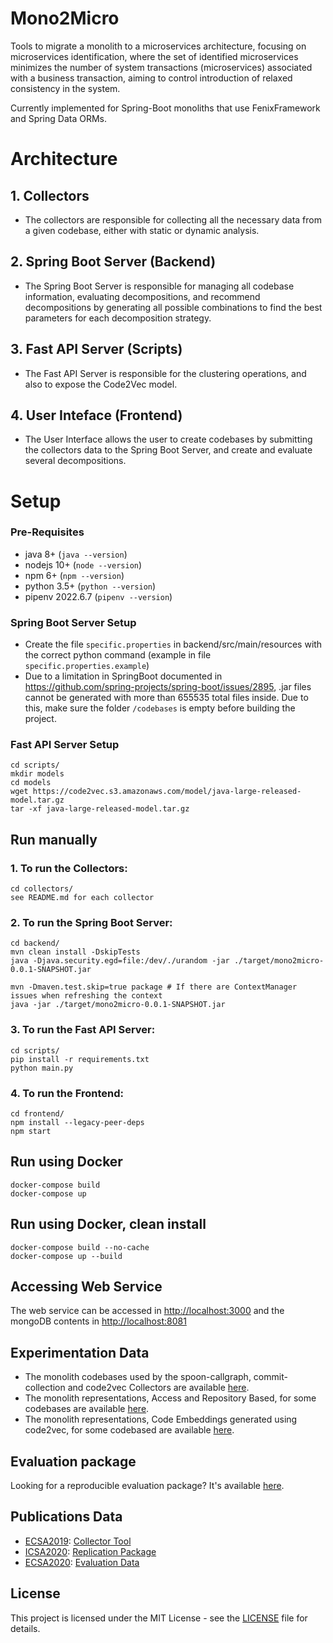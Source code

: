 # Mono2Micro

Tools to migrate a monolith to a microservices architecture, focusing on microservices identification, where the set of identified microservices minimizes the number of system transactions (microservices) associated with a business transaction, aiming to control introduction of relaxed consistency in the system.

Currently implemented for Spring-Boot monoliths that use FenixFramework and Spring Data ORMs.

# Architecture

## 1. Collectors

 - The collectors are responsible for collecting all the necessary data from a given codebase, either with static or dynamic analysis.

## 2. Spring Boot Server (Backend)

 - The Spring Boot Server is responsible for managing all codebase information, evaluating decompositions, and recommend decompositions by generating all possible combinations to find the best parameters for each decomposition strategy.

## 3. Fast API Server (Scripts)

 - The Fast API Server is responsible for the clustering operations, and also to expose the Code2Vec model.

## 4. User Inteface (Frontend)

 - The User Interface allows the user to create codebases by submitting the collectors data to the Spring Boot Server, and create and evaluate several decompositions.

# Setup

### Pre-Requisites

- java 8+     (```java --version```)
- nodejs 10+  (```node --version```)
- npm 6+      (```npm --version```)
- python 3.5+   (```python --version```)
- pipenv 2022.6.7 (```pipenv --version```)

### Spring Boot Server Setup
- Create the file ```specific.properties``` in backend/src/main/resources with the correct python command (example in file ```specific.properties.example```)
- Due to a limitation in SpringBoot documented in https://github.com/spring-projects/spring-boot/issues/2895, .jar files cannot be generated with more than 655535 total files inside. Due to this, make sure the folder ```/codebases``` is empty before building the project.

### Fast API Server Setup

	cd scripts/
	mkdir models
	cd models
	wget https://code2vec.s3.amazonaws.com/model/java-large-released-model.tar.gz
	tar -xf java-large-released-model.tar.gz

## Run manually

### 1. To run the Collectors:

	cd collectors/
	see README.md for each collector

### 2. To run the Spring Boot Server:
	
	cd backend/
	mvn clean install -DskipTests
	java -Djava.security.egd=file:/dev/./urandom -jar ./target/mono2micro-0.0.1-SNAPSHOT.jar

    mvn -Dmaven.test.skip=true package # If there are ContextManager issues when refreshing the context
    java -jar ./target/mono2micro-0.0.1-SNAPSHOT.jar

### 3. To run the Fast API Server:
	
	cd scripts/
	pip install -r requirements.txt
    python main.py

### 4. To run the Frontend:

	cd frontend/
	npm install --legacy-peer-deps
	npm start

## Run using Docker

    docker-compose build
    docker-compose up

## Run using Docker, clean install

    docker-compose build --no-cache
    docker-compose up --build

## Accessing Web Service

The web service can be accessed in <http://localhost:3000> and the mongoDB contents in <http://localhost:8081>

## Experimentation Data
- The monolith codebases used by the spoon-callgraph, commit-collection and code2vec Collectors are available [here](https://drive.google.com/drive/folders/1QiAPyM4ezhihoqJdSEJNmwfNDNzzsYv1?usp=share_link).
- The monolith representations, Access and Repository Based, for some codebases are available [here](https://drive.google.com/drive/folders/1X1RHtWwLlJvc-i6q1fmXK_xrfD9OjuRb?usp=share_link).
- The monolith representations, Code Embeddings generated using code2vec, for some codebased are available [here](https://drive.google.com/drive/folders/1R4NU3QcTboAPuvMqp-_AMRmfftAmGgXt?usp=share_link).

## Evaluation package
Looking for a reproducible evaluation package? It's available [here](https://github.com/socialsoftware/mono2micro/tree/master/data/commit).

## Publications Data
- [ECSA2019](https://doi.org/10.1007/978-3-030-29983-5_3): [Collector Tool](https://github.com/socialsoftware/mono2micro/tree/master/collectors/java-callgraph)
- [ICSA2020](https://doi.org/10.1109/ICSA47634.2020.00024): [Replication Package](https://github.com/socialsoftware/mono2micro/tree/master/data/icsa2020)
- [ECSA2020](https://doi.org/10.1007/978-3-030-58923-3_3): [Evaluation Data](https://github.com/socialsoftware/mono2micro/tree/master/data/ecsa2020/evaluation)

## License
This project is licensed under the MIT License - see the [LICENSE](https://github.com/socialsoftware/mono2micro/blob/master/LICENSE) file for details.
